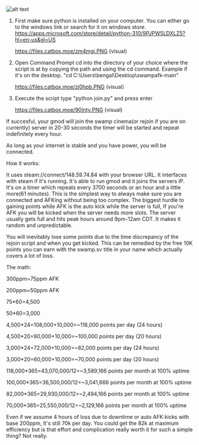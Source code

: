 ![alt text](https://files.catbox.moe/ofpfar.png)





1. First make sure python is installed on your computer. You can either go to the windows link or search for it on windows store.
https://apps.microsoft.com/store/detail/python-310/9PJPW5LDXLZ5?hl=en-us&gl=US

      https://files.catbox.moe/zm4mgi.PNG (visual)


2. Open Command Prompt
cd into the directory of your choice where the script is at by copying the path and using the cd command. Example if it's on the desktop. "cd C:\Users\bengal\Desktop\swampafk-main"

      https://files.catbox.moe/zj0hpb.PNG (visual)

3. Execute the script
type "python join.py" and press enter

      https://files.catbox.moe/90inty.PNG (visual)

If succesful, your gmod will join the swamp cinema(or rejoin if you are on currently) server in 20-30 seconds the timer will be started and repeat indefinitely every hour.

As long as your internet is stable and you have power, you will be connected.




How it works: 

It uses steam://connect/148.59.74.84 with your browser URL. It interfaces with steam if it's running. It's able to run gmod and it joins the servers IP.
It's on a timer which repeats every 3700 seconds or an hour and a little more(61 minutes). This is the simplest way to always make sure you are connected and AFKing without being too complex.
The biggest hurdle to gaining points while AFK is the auto kick while the server is full, If you're AFK you will be kicked when the server needs more slots. 
The server usually gets full and hits peak hours around 9pm-12am CDT. It makes it random and unpredictable.

You will inevitably lose some points due to the time discrepancy of the rejoin script and when you get kicked.
This can be remedied by the free 10K points you can earn with the swamp.sv title in your name which actually covers a lot of loss.

The math:

300ppm=75ppm AFK

200ppm=50ppm AFK

75*60=4,500

50*60=3,000

4,500*24=108,000+10,000=~118,000 points per day (24 hours)

4,500*20=90,000+10,000=~100,000 points per day (20 hours)

3,000*24=72,000+10,000=~82,000 points per day (24 hours)

3,000*20=60,000+10,000=~70,000 points per day (20 hours)

118,000*365=43,070,000/12=~3,589,166 points per month at 100% uptime

100,000*365=36,500,000/12=~3,041,666 points per month at 100% uptime

82,000*365=29,930,000/12=~2,494,166 points per month at 100% uptime

70,000*365=25,550,000/12=~2,129,166 points per month at 100% uptime


Even if we assume 4 hours of loss due to downtime or auto AFK kicks with base 200ppm, It's still 70k per day. You could get the 82k at maximum efficiency
but is that effort and complication really worth it for such a simple thing? Not really.





